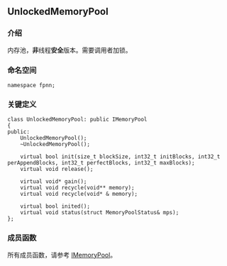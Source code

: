 ## UnlockedMemoryPool

### 介绍

内存池，**非**线程**安全**版本。需要调用者加锁。

### 命名空间

	namespace fpnn;

### 关键定义

	class UnlockedMemoryPool: public IMemoryPool
	{
	public:
		UnlockedMemoryPool();
		~UnlockedMemoryPool();

		virtual bool init(size_t blockSize, int32_t initBlocks, int32_t perAppendBlocks, int32_t perfectBlocks, int32_t maxBlocks);
		virtual void release();

		virtual void* gain();
		virtual void recycle(void** memory);
		virtual void recycle(void* & memory);

		virtual bool inited();
		virtual void status(struct MemoryPoolStatus& mps);
	};

### 成员函数
 
所有成员函数，请参考 [IMemoryPool](IMemoryPool.md)。